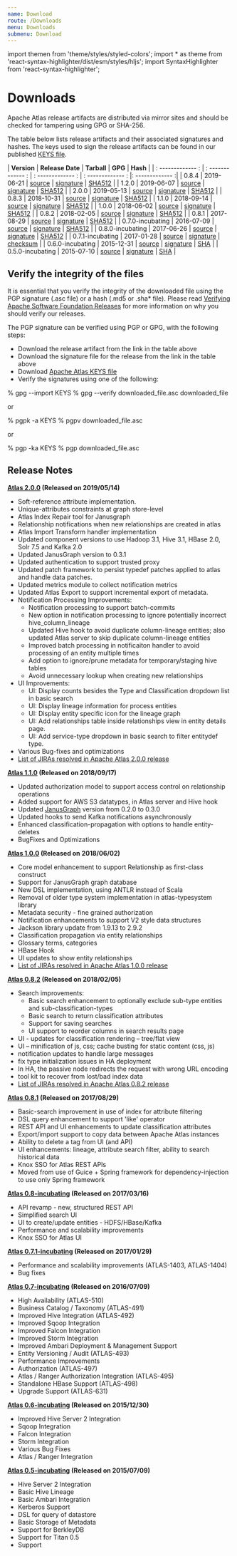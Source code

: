 ```yaml
---
name: Download
route: /Downloads
menu: Downloads
submenu: Download
---
```

import  themen  from 'theme/styles/styled-colors';
import  * as theme  from 'react-syntax-highlighter/dist/esm/styles/hljs';
import SyntaxHighlighter from 'react-syntax-highlighter';

# Downloads


Apache Atlas release artifacts are distributed via mirror sites and should be checked for tampering using GPG or SHA-256.

The table below lists release artifacts and their associated signatures and hashes. The keys used to sign the release
artifacts can be found in our published [KEYS file](https://www.apache.org/dist/atlas/KEYS).

| **Version** | **Release Date** | **Tarball** | **GPG** | **Hash** |
| : ------------- : | : ------------- : | : ------------- : | : ------------- : |: ------------- :|
| 0.8.4 | 2019-06-21 | [source](https://www.apache.org/dyn/closer.cgi/atlas/0.8.4/apache-atlas-0.8.4-sources.tar.gz) | [signature](https://www.apache.org/dist/atlas/0.8.4/apache-atlas-0.8.4-sources.tar.gz.asc) | [SHA512](https://www.apache.org/dist/atlas/0.8.4/apache-atlas-0.8.4-sources.tar.gz.sha512) |
| 1.2.0 | 2019-06-07 | [source](https://www.apache.org/dyn/closer.cgi/atlas/1.2.0/apache-atlas-1.2.0-sources.tar.gz) | [signature](https://www.apache.org/dist/atlas/1.2.0/apache-atlas-1.2.0-sources.tar.gz.asc) | [SHA512](https://www.apache.org/dist/atlas/1.2.0/apache-atlas-1.2.0-sources.tar.gz.sha512) |
| 2.0.0 | 2019-05-13 | [source](https://www.apache.org/dyn/closer.cgi/atlas/2.0.0/apache-atlas-2.0.0-sources.tar.gz) | [signature](https://www.apache.org/dist/atlas/2.0.0/apache-atlas-2.0.0-sources.tar.gz.asc) | [SHA512](https://www.apache.org/dist/atlas/2.0.0/apache-atlas-2.0.0-sources.tar.gz.sha512) |
| 0.8.3 | 2018-10-31 | [source](https://archive.apache.org/dist/atlas/0.8.3/apache-atlas-0.8.3-sources.tar.gz) | [signature](https://www.apache.org/dist/atlas/0.8.3/apache-atlas-0.8.3-sources.tar.gz.asc) | [SHA512](https://www.apache.org/dist/atlas/0.8.3/apache-atlas-0.8.3-sources.tar.gz.sha512) |
| 1.1.0 | 2018-09-14 | [source](https://archive.apache.org/dist/atlas/1.1.0/apache-atlas-1.1.0-sources.tar.gz) | [signature](https://www.apache.org/dist/atlas/1.1.0/apache-atlas-1.1.0-sources.tar.gz.asc) | [SHA512](https://www.apache.org/dist/atlas/1.1.0/apache-atlas-1.1.0-sources.tar.gz.sha512) |
| 1.0.0 | 2018-06-02 | [source](https://archive.apache.org/dist/atlas/1.0.0/apache-atlas-1.0.0-sources.tar.gz) | [signature](https://www.apache.org/dist/atlas/1.0.0/apache-atlas-1.0.0-sources.tar.gz.asc) | [SHA512](https://www.apache.org/dist/atlas/1.0.0/apache-atlas-1.0.0-sources.tar.gz.sha512) |
| 0.8.2 | 2018-02-05 | [source](https://archive.apache.org/dist/atlas/0.8.2/apache-atlas-0.8.2-sources.tar.gz) | [signature](https://www.apache.org/dist/atlas/0.8.2/apache-atlas-0.8.2-sources.tar.gz.asc) | [SHA512](https://www.apache.org/dist/atlas/0.8.2/apache-atlas-0.8.2-sources.tar.gz.sha512) |
| 0.8.1 | 2017-08-29 | [source](https://archive.apache.org/dist/atlas/0.8.1/apache-atlas-0.8.1-sources.tar.gz) | [signature](https://archive.apache.org/dist/atlas/0.8.1/apache-atlas-0.8.1-sources.tar.gz.asc) | [SHA512](https://archive.apache.org/dist/atlas/0.8.1/apache-atlas-0.8.1-sources.tar.gz.sha512) |
| 0.7.0-incubating | 2016-07-09 | [source](https://archive.apache.org/dist/atlas/0.7.0-incubating/apache-atlas-0.7-incubating-sources.tar.gz) | [signature](https://archive.apache.org/dist/atlas/0.7.0-incubating/apache-atlas-0.7-incubating-sources.tar.gz.asc) | [SHA512](https://archive.apache.org/dist/atlas/0.7.0-incubating/apache-atlas-0.7-incubating-sources.tar.gz.sha512) |
| 0.8.0-incubating | 2017-06-26 | [source](https://archive.apache.org/dist/atlas/0.8.0-incubating/apache-atlas-0.8-incubating-sources.tar.gz) | [signature](https://archive.apache.org/dist/atlas/0.8.0-incubating/apache-atlas-0.8-incubating-sources.tar.gz.asc) | [SHA512](https://archive.apache.org/dist/atlas/0.8.0-incubating/apache-atlas-0.8-incubating-sources.tar.gz.sha512) |
| 0.7.1-incubating | 2017-01-28 | [source](https://archive.apache.org/dist/atlas/0.7.1-incubating/apache-atlas-0.7.1-incubating-sources.tar.gz) | [signature](https://archive.apache.org/dist/atlas/0.7.1-incubating/apache-atlas-0.7.1-incubating-sources.tar.gz.asc) | [checksum](https://archive.apache.org/dist/atlas/0.7.1-incubating/apache-atlas-0.7.1-incubating-sources.tar.gz.mds) |
| 0.6.0-incubating | 2015-12-31 | [source](https://archive.apache.org/dist/atlas/0.6.0-incubating/apache-atlas-0.6-incubating-sources.tar.gz) | [signature](https://archive.apache.org/dist/atlas/0.6.0-incubating/apache-atlas-0.6-incubating-sources.tar.gz.asc) | [SHA](https://archive.apache.org/dist/atlas/0.6.0-incubating/apache-atlas-0.6-incubating-sources.tar.gz.sha) |
| 0.5.0-incubating | 2015-07-10 | [source](https://archive.apache.org/dist/atlas/0.5.0-incubating/apache-atlas-0.5-incubating-sources.tar.gz) | [signature](https://archive.apache.org/dist/atlas/0.5.0-incubating/apache-atlas-0.5-incubating-sources.tar.gz.asc) | [SHA](https://archive.apache.org/dist/atlas/0.5.0-incubating/apache-atlas-0.5-incubating-sources.tar.gz.sha) |

## Verify the integrity of the files

It is essential that you verify the integrity of the downloaded file using the PGP signature (.asc file) or a hash
(.md5 or .sha* file). Please read [Verifying Apache Software Foundation Releases](https://www.apache.org/info/verification.html)
for more information on why you should verify our releases.

The PGP signature can be verified using PGP or GPG, with the following steps:
   * Download the release artifact from the link in the table above
   * Download the signature file for the release from the link in the table above
   * Download [Apache Atlas KEYS file](https://www.apache.org/dist/atlas/KEYS)
   * Verify the signatures using one of the following:

<SyntaxHighlighter wrapLines={true} language="java" style={theme.dark}>
% gpg --import KEYS
% gpg --verify downloaded_file.asc downloaded_file
</SyntaxHighlighter>

or

<SyntaxHighlighter wrapLines={true} language="java" style={theme.dark}>
% pgpk -a KEYS
% pgpv downloaded_file.asc
</SyntaxHighlighter>

or

<SyntaxHighlighter wrapLines={true} language="java" style={theme.dark}>
% pgp -ka KEYS
% pgp downloaded_file.asc
</SyntaxHighlighter>

## Release Notes
**[Atlas 2.0.0](../2.0.0/index) (Released on 2019/05/14)**
   * Soft-reference attribute implementation.
   * Unique-attributes constraints at graph store-level
   * Atlas Index Repair tool for Janusgraph
   * Relationship notifications when new relationships are created in atlas
   * Atlas Import Transform handler implementation
   * Updated component versions to use Hadoop 3.1, Hive 3.1, HBase 2.0, Solr 7.5 and Kafka 2.0
   * Updated JanusGraph version to 0.3.1
   * Updated authentication to support trusted proxy
   * Updated patch framework to persist typedef patches applied to atlas and handle data patches.
   * Updated metrics module to collect notification metrics
   * Updated Atlas Export to support incremental export of metadata.
   * Notification Processing Improvements:
      * Notification processing to support batch-commits
      * New option in notification processing to ignore potentially incorrect hive_column_lineage
      * Updated Hive hook to avoid duplicate column-lineage entities; also updated Atlas server to skip duplicate column-lineage entities
      * Improved batch processing in notificaiton handler to avoid processing of an entity multiple times
      * Add option to ignore/prune metadata for temporary/staging hive tables
      * Avoid unnecessary lookup when creating new relationships
   * UI Improvements:
      * UI: Display counts besides the Type and Classification dropdown list in basic search
      * UI: Display lineage information for process entities
      * UI: Display entity specific icon for the lineage graph
      * UI: Add relationships table inside relationships view in entity details page.
      * UI: Add service-type dropdown in basic search to filter entitydef type.
   * Various Bug-fixes and optimizations
   * [List of JIRAs resolved in Apache Atlas 2.0.0 release](https://issues.apache.org/jira/issues/?jql=project%20%3D%20ATLAS%20AND%20status%20%3D%20Resolved%20AND%20fixVersion%20%3D%202.0.0%20ORDER%20BY%20updated%20DESC%2C%20priority%20DESC)

**[Atlas 1.1.0](../1.1.0/index) (Released on 2018/09/17)**
   * Updated authorization model to support access control on relationship operations
   * Added support for AWS S3 datatypes, in Atlas server and Hive hook
   * Updated [JanusGraph](https://janusgraph.org/) version from 0.2.0 to 0.3.0
   * Updated hooks to send Kafka notifications asynchronously
   * Enhanced classification-propagation with options to handle entity-deletes
   * BugFixes and Optimizations

**[Atlas 1.0.0](../1.0.0/index) (Released on 2018/06/02)**

   * Core model enhancement to support Relationship as first-class construct
   * Support for JanusGraph graph database
   * New DSL implementation, using ANTLR instead of Scala
   * Removal of older type system implementation in atlas-typesystem library
   * Metadata security - fine grained authorization
   * Notification enhancements to support V2 style data structures
   * Jackson library update from 1.9.13 to 2.9.2
   * Classification propagation via entity relationships
   * Glossary terms, categories
   * HBase Hook
   * UI updates to show entity relationships
   * [List of JIRAs resolved in Apache Atlas 1.0.0 release](https://issues.apache.org/jira/issues/?jql=project%20%3D%20Atlas%20AND%20resolution%20%3D%20Fixed%20AND%20fixVersion%20%3D%201.0.0%20ORDER%20BY%20key%20DESC)

**[Atlas 0.8.2](../0.8.2/index) (Released on 2018/02/05)**

   * Search improvements:
      * Basic search enhancement to optionally exclude sub-type entities and sub-classification-types
      * Basic search to return classification attributes
      * Support for saving searches
      * UI support to reorder columns in search results page
   * UI - updates for classification rendering – tree/flat view
   * UI – minification of js, css; cache busting for static content (css, js)
   * notification updates to handle large messages
   * fix type initialization issues in HA deployment
   * In HA, the passive node redirects the request with wrong URL encoding
   * tool kit to recover from lost/bad index data
   * [List of JIRAs resolved in Apache Atlas 0.8.2 release](https://issues.apache.org/jira/issues/?jql=project%20%3D%20Atlas%20AND%20fixVersion%20%3D%200.8.2%20ORDER%20BY%20key%20ASC)

**[Atlas 0.8.1](../0.8.1/index) (Released on 2017/08/29)**

   * Basic-search improvement in use of index for attribute filtering
   * DSL query enhancement to support 'like' operator
   * REST API and UI enhancements to update classification attributes
   * Export/import support to copy data between Apache Atlas instances
   * Ability to delete a tag from UI (and API)
   * UI enhancements: lineage, attribute search filter, ability to search historical data
   * Knox SSO for Atlas REST APIs
   * Moved from use of Guice + Spring framework for dependency-injection to use only Spring framework

**[Atlas 0.8-incubating](../0.8.0-incubating/index) (Released on 2017/03/16)**

   * API revamp - new, structured REST API
   * Simplified search UI
   * UI to create/update entities - HDFS/HBase/Kafka
   * Performance and scalability improvements
   * Knox SSO for Atlas UI

**[Atlas 0.7.1-incubating](../0.7.1-incubating/index) (Released on 2017/01/29)**

   * Performance and scalability improvements (ATLAS-1403, ATLAS-1404)
   * Bug fixes

**[Atlas 0.7-incubating](../0.7.0-incubating/index) (Released on 2016/07/09)**

   * High Availability (ATLAS-510)
   * Business Catalog / Taxonomy (ATLAS-491)
   * Improved Hive Integration (ATLAS-492)
   * Improved Sqoop Integration
   * Improved Falcon Integration
   * Improved Storm Integration
   * Improved Ambari Deployment & Management Support
   * Entity Versioning / Audit (ATLAS-493)
   * Performance Improvements
   * Authorization (ATLAS-497)
   * Atlas / Ranger Authorization Integration (ATLAS-495)
   * Standalone HBase Support (ATLAS-498)
   * Upgrade Support (ATLAS-631)

**[Atlas 0.6-incubating](../0.6.0-incubating/index) (Released on 2015/12/30)**
   * Improved Hive Server 2 Integration
   * Sqoop Integration
   * Falcon Integration
   * Storm Integration
   * Various Bug Fixes
   * Atlas / Ranger Integration

**[Atlas 0.5-incubating](../0.5.0-incubating/index) (Released on 2015/07/09)**
   * Hive Server 2 Integration
   * Basic Hive Lineage
   * Basic Ambari Integration
   * Kerberos Support
   * DSL for query of datastore
   * Basic Storage of Metadata
   * Support for BerkleyDB
   * Support for Titan 0.5
   * Support
